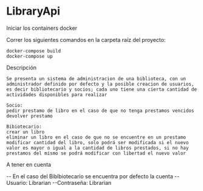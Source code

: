 # LibraryApi

Iniciar los containers docker

Correr los siguientes comandos en la carpeta raíz del proyecto:

```
docker-compose build
docker-compose up
```

Descripción

```
Se presenta un sistema de administracion de una biblioteca, con un administrador definido por defecto y la posible creacion de usuarios, es decir bibliotecario y socios; cada uno tiene una cierta cantidad de actividades disponibles para realizar

Socio: 
pedir prestamo de libro en el caso de que no tenga prestamos vencidos
devolver prestamo

Bibiotecario: 
crear un libro
eliminar un libro en el caso de que no se encuentre en un prestamo
modificar cantidad del libro, solo podrá ser modificada si el nuevo valor es mayor o igual a la cantidad de libros prestados, si no hay prestamos del mismo se podrá modificar con libertad el nuevo valor

```

A tener en cuenta

-- En el caso del Biblbiotecario se encuentra por defecto la cuenta
--Usuario: Librarian
--Contraseña: Librarian